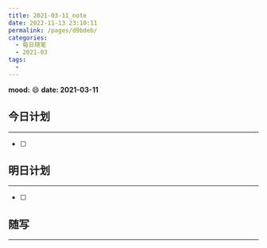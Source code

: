 ```yaml
---
title: 2021-03-11_note
date: 2022-11-13 23:10:11
permalink: /pages/d9bdeb/
categories:
  - 每日随笔
  - 2021-03
tags:
  - 
---
```

**mood:** :smile:  																		**date: 2021-03-11**  
## 今日计划  
------  
- [ ]  
## 明日计划  
------  
- [ ]  
## 随写 
------ 
